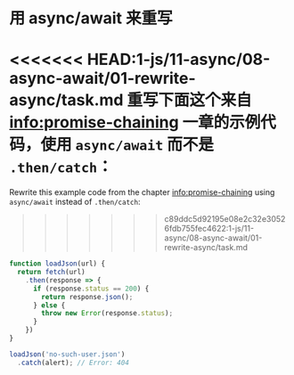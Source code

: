 
# 用 async/await 来重写

<<<<<<< HEAD:1-js/11-async/08-async-await/01-rewrite-async/task.md
重写下面这个来自 <info:promise-chaining> 一章的示例代码，使用 `async/await` 而不是 `.then/catch`：
=======
Rewrite this example code from the chapter <info:promise-chaining> using `async/await` instead of `.then/catch`:
>>>>>>> c89ddc5d92195e08e2c32e30526fdb755fec4622:1-js/11-async/08-async-await/01-rewrite-async/task.md

```js run
function loadJson(url) {
  return fetch(url)
    .then(response => {
      if (response.status == 200) {
        return response.json();
      } else {
        throw new Error(response.status);
      }
    })
}

loadJson('no-such-user.json')
  .catch(alert); // Error: 404
```
